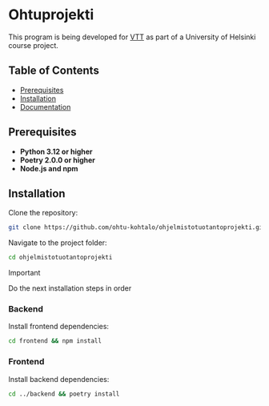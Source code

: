 # Ohtuprojekti

This program is being developed for [VTT](https://www.vttresearch.com/en) as part of a University of Helsinki course project.

## Table of Contents

- [Prerequisites](#prerequisites)
- [Installation](#installation)
- [Documentation](/docs/)

## Prerequisites

- **Python 3.12 or higher**
- **Poetry 2.0.0 or higher**
- **Node.js and npm**

## Installation

Clone the repository:
```bash
git clone https://github.com/ohtu-kohtalo/ohjelmistotuotantoprojekti.git
```

Navigate to the project folder:
```bash
cd ohjelmistotuotantoprojekti
```

> [!IMPORTANT]
> Do the next installation steps in order


### Backend

Install frontend dependencies:
```bash
cd frontend && npm install
```

### Frontend

Install backend dependencies:
```bash
cd ../backend && poetry install

